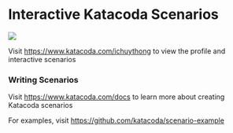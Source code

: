 # Interactive Katacoda Scenarios

[![](http://shields.katacoda.com/katacoda/ichuythong/count.svg)](https://www.katacoda.com/ichuythong "Get your profile on Katacoda.com")

Visit https://www.katacoda.com/ichuythong to view the profile and interactive scenarios

### Writing Scenarios
Visit https://www.katacoda.com/docs to learn more about creating Katacoda scenarios

For examples, visit https://github.com/katacoda/scenario-example
